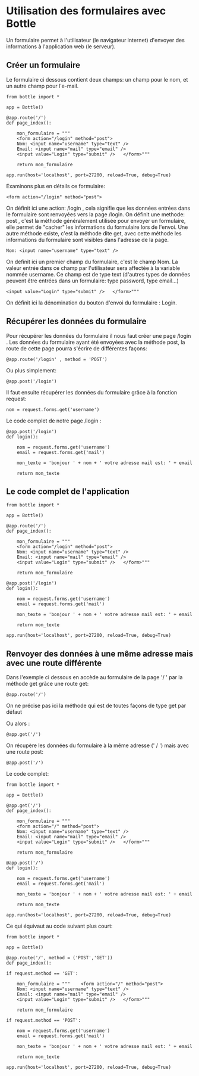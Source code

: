 # Utilisation des formulaires avec Bottle


Un formulaire permet à l'utilisateur (le navigateur internet) d'envoyer des informations à l'application web (le serveur).

## Créer un formulaire
Le formulaire ci dessous contient deux champs: un champ pour le nom, et un autre champ pour l'e-mail.


    from bottle import *
    
    app = Bottle()
    
    @app.route('/')
    def page_index():
	
		mon_formulaire = """	
    	<form action="/login" method="post"> 
		Nom: <input name="username" type="text" /> 
		Email: <input name="mail" type="email" /> 
		<input value="Login" type="submit" /> 	</form>"""
		
		return mon_formulaire
	
    app.run(host='localhost', port=27200, reload=True, debug=True)
   
Examinons plus en détails ce formulaire:

    <form action="/login" method="post"> 

On définit ici une action: /login , cela signifie que les données entrées dans le formulaire sont renvoyées vers la page /login.
On définit une methode: post , c'est la méthode généralement utilisée pour envoyer un formulaire, elle permet de "cacher" les informations du formulaire lors de l'envoi. Une autre méthode existe, c'est la méthode dite get, avec cette méthode les informations du formulaire sont visibles dans l'adresse de la page.

    Nom: <input name="username" type="text" /> 

On definit ici un premier champ du formulaire, c'est le champ Nom. La valeur entrée dans ce champ par l'utilisateur sera affectée à la variable nommée username. Ce champ est de type text (d'autres types de données peuvent être entrées dans un formulaire: type password, type email...)  

    <input value="Login" type="submit" /> 	</form>"""

On définit ici la dénomination du bouton d'envoi du formulaire : Login.


## Récupérer les données du formulaire

Pour récupérer les données du formulaire il nous faut créer une page /login .
Les données du formulaire ayant été envoyées avec la méthode post, la route de cette page pourra s'écrire de différentes façons:

    @app.route('/login' , method = 'POST')
   
Ou plus simplement:

    @app.post('/login')

Il faut ensuite récupérer les données du formulaire grâce à la fonction request:

    nom = request.forms.get('username')


Le code complet de notre page /login :

    @app.post('/login')
    def login():
	
		nom = request.forms.get('username')
		email = request.forms.get('mail')
	
		mon_texte = 'bonjour ' + nom + ' votre adresse mail est: ' + email
	
		return mon_texte


## Le code complet de l'application  

   
    from bottle import *
    
    app = Bottle()
    
    @app.route('/')
    def page_index():
	
		mon_formulaire = """	
    	<form action="/login" method="post"> 
		Nom: <input name="username" type="text" /> 
		Email: <input name="mail" type="email" /> 
		<input value="Login" type="submit" /> 	</form>"""
		
		return mon_formulaire
    
    @app.post('/login')
    def login():
	
		nom = request.forms.get('username')
		email = request.forms.get('mail')
	
		mon_texte = 'bonjour ' + nom + ' votre adresse mail est: ' + email
	
		return mon_texte
	
    app.run(host='localhost', port=27200, reload=True, debug=True)
   

## Renvoyer des données à une même adresse mais avec une route différente  

Dans l'exemple ci dessous en accède au formulaire de la page  '/ ' par la méthode get grâce une route get:

    @app.route('/')
   
On ne précise pas ici la méthode qui est de toutes façons de type get par défaut 

Ou alors :

    @app.get('/')

On récupère les données du formulaire à la même adresse (' / ') mais avec une route post:

    @app.post('/')
   

Le code complet:

  
    from bottle import *
    
    app = Bottle()
    
    @app.get('/')
    def page_index():
	
		mon_formulaire = """	
    	<form action="/" method="post"> 
		Nom: <input name="username" type="text" /> 
		Email: <input name="mail" type="email" /> 
		<input value="Login" type="submit" /> 	</form>"""
		
		return mon_formulaire
    
    @app.post('/')
    def login():
	
		nom = request.forms.get('username')
		email = request.forms.get('mail')
	
		mon_texte = 'bonjour ' + nom + ' votre adresse mail est: ' + email
	
		return mon_texte
	
    app.run(host='localhost', port=27200, reload=True, debug=True)
   
Ce qui équivaut au code suivant plus court:

   
    from bottle import *
    
    app = Bottle()
    
    @app.route('/', method = ('POST','GET'))
    def page_index():
	
	if request.method == 'GET':
		
		mon_formulaire = """	<form action="/" method="post"> 
		Nom: <input name="username" type="text" /> 
		Email: <input name="mail" type="email" /> 
		<input value="Login" type="submit" /> 	</form>"""
		
		return mon_formulaire
		
	if request.method == 'POST':
	
		nom = request.forms.get('username')
		email = request.forms.get('mail')
	
		mon_texte = 'bonjour ' + nom + ' votre adresse mail est: ' + email
	
		return mon_texte
	
    app.run(host='localhost', port=27200, reload=True, debug=True)

